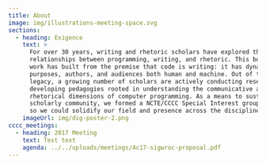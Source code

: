 ```yaml
---
title: About
image: img/illustrations-meeting-space.svg
sections:
  - heading: Exigence
    text: >
      For over 30 years, writing and rhetoric scholars have explored the 
      relationships between programming, writing, and rhetoric. This body  of
      work has built from the premise that code is writing: it has dynamic 
      purposes, authors, and audiences both human and machine. Out of this 
      legacy, a growing number of scholars are actively conducting research  and
      developing pedagogies rooted in understanding the communicative and 
      rhetorical dimensions of computer programming. As a means to sustain this 
      scholarly community, we formed a NCTE/CCCC Special Interest group in 2017,
      so we could solidify our field and presence across the discipline.
    imageUrl: img/dig-poster-2.png
cccc_meetings:
  - heading: 2017 Meeting
    text: Test text
    agenda: ../../uploads/meetings/4c17-sigwroc-proposal.pdf
---
```

